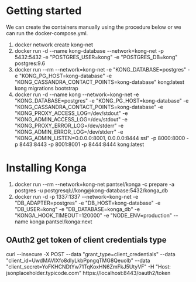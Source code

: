 # Getting started

We can create the containers manually using the procedure below or we can run the docker-compose.yml.  

1. docker network create kong-net
2. docker run -d --name kong-database --network=kong-net -p 5432:5432 -e "POSTGRES_USER=kong" -e "POSTGRES_DB=kong" postgres:9.6
3. docker run --rm --network=kong-net -e "KONG_DATABASE=postgres" -e "KONG_PG_HOST=kong-database" -e "KONG_CASSANDRA_CONTACT_POINTS=kong-database" kong:latest kong migrations bootstrap
4. docker run -d --name kong --network=kong-net -e "KONG_DATABASE=postgres" -e "KONG_PG_HOST=kong-database" -e "KONG_CASSANDRA_CONTACT_POINTS=kong-database" -e "KONG_PROXY_ACCESS_LOG=/dev/stdout" -e "KONG_ADMIN_ACCESS_LOG=/dev/stdout" -e "KONG_PROXY_ERROR_LOG=/dev/stderr" -e "KONG_ADMIN_ERROR_LOG=/dev/stderr" -e "KONG_ADMIN_LISTEN=0.0.0.0:8001, 0.0.0.0:8444 ssl" -p 8000:8000 -p 8443:8443 -p 8001:8001 -p 8444:8444 kong:latest

# Installing Konga

1. docker run --rm --network=kong-net pantsel/konga -c prepare -a postgres -u postgresql://kong@kong-database:5432/konga_db
2. docker run -d -p 1337:1337 --network=kong-net -e "DB_ADAPTER=postgres" -e "DB_HOST=kong-database" -e "DB_USER=kong" -e "DB_DATABASE=konga_db" -e "KONGA_HOOK_TIMEOUT=120000" -e "NODE_ENV=production" --name konga pantsel/konga:next


## OAuth2 get token of client credentials type 

curl --insecure -X POST --data "grant_type=client_credentials" --data "client_id=UwdMAVIXfo8dIyLkbPpngqTMG8Qeuolb" --data "client_secret=YoFKHCNDtYw71TqKoxHN6ZmFkJ5UtyVF" -H "Host: jsonplaceholder.typicode.com" https://localhost:8443/oauth2/token
